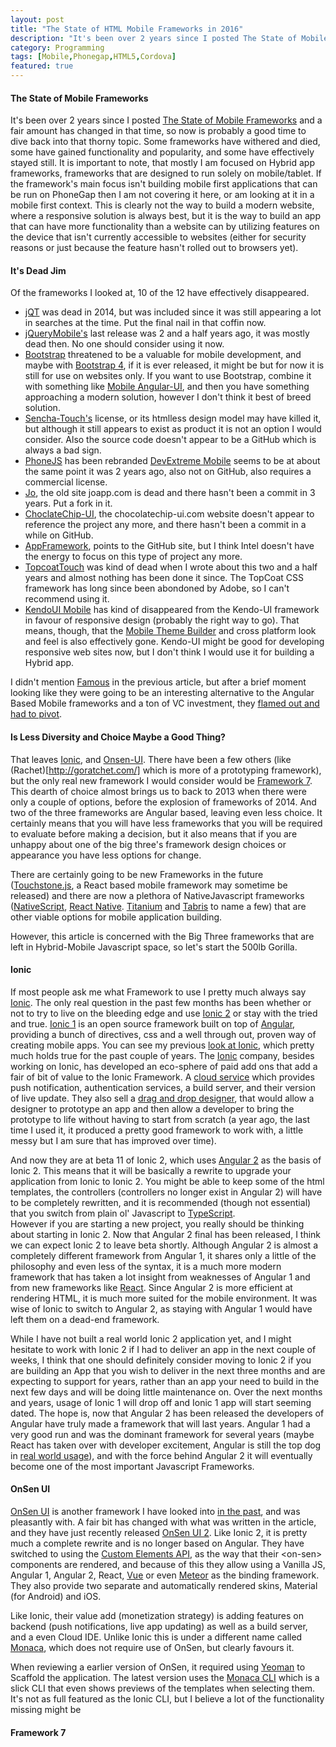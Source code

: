 ```yaml
---
layout: post
title: "The State of HTML Mobile Frameworks in 2016"
description: "It's been over 2 years since I posted The State of Mobile Frameworks and a fair amount has changed in that time, so now is probably a good time to dive back into that thorny topic"
category: Programming
tags: [Mobile,Phonegap,HTML5,Cordova]
featured: true
---
```

#### The State of Mobile Frameworks

It's been over 2 years since I posted [The State of Mobile Frameworks](/programming/2014/04/22/the-state-of-html-mobile-frameworks-in-2014/) and a fair amount has changed in that time, so now is probably a good time to dive back into that thorny topic.  Some frameworks have withered and died, some have gained functionality and popularity, and some have effectively stayed still.   It is important to note, that mostly I am focused on Hybrid app frameworks, frameworks that are designed to run solely on mobile/tablet.  If the framework's main focus isn't building mobile first applications that can be run on PhoneGap then I am not covering it here, or am looking at it in a mobile first context.  This is clearly not the way to build a modern website, where a responsive solution is always best, but it is the way to build an app that can have more functionality than a website can by utilizing features on the device that isn't currently accessible to websites (either for security reasons or just because the feature hasn't rolled out to browsers yet).
 
 #### It's Dead Jim

Of the frameworks I looked at, 10 of the 12 have effectively disappeared.
 
* [jQT](http://jqtjs.com/) was dead in 2014, but was included since it was still appearing a lot in searches at the time.  Put the final nail in that coffin now. 
* [jQueryMobile's](http://jquerymobile.com/) last release was 2 and a half years ago, it was mostly dead then.  No one should consider using it now. 
* [Bootstrap](http://getbootstrap.com) threatened to be a valuable for mobile development, and maybe with [Bootstrap 4](http://v4-alpha.getbootstrap.com/), if it is ever released, it might be but for now it is still for use on websites only.  If you want to use Bootstrap, combine it with something like [Mobile Angular-UI](http://mobileangularui.com/), and then you have something approaching a modern solution, however I don't think it best of breed solution.
* [Sencha-Touch's](http://www.sencha.com/products/touch/) license, or its htmlless design model may have killed it, but although it still appears to exist as product it is not an option I would consider.  Also the source code doesn't appear to be a GitHub which is always a bad sign.
* [PhoneJS](http://phonejs.devexpress.com/) has been rebranded [DevExtreme Mobile](http://js.devexpress.com/MobileDevelopment/) seems to be at about the same point it was 2 years ago, also not on GitHub, also requires a commercial license.
 * [Jo](https://github.com/davebalmer/jo), the old site joapp.com is dead and there hasn't been a commit in 3 years.  Put a fork in it. 
 * [ChoclateChip-UI](https://github.com/rbiggs/chocolatechip-ui), the chocolatechip-ui.com website doesn't appear to reference the project any more, and there hasn't been a commit in a while on GitHub.  
 * [AppFramework](http://app-framework-software.intel.com/), points to the GitHub site, but I think Intel doesn't have the energy to focus on this type of project any more.
 * [TopcoatTouch](http://topcoattouch.com) was kind of dead when I wrote about this two and a half years and almost nothing has been done it since.  The TopCoat CSS framework has long since been abondoned by Adobe, so I can't recommend using it.
 * [KendoUI Mobile](http://www.telerik.com/kendo-ui) has kind of disappeared from the Kendo-UI framework in favour of responsive design (probably the right way to go).  That means, though, that the [Mobile Theme Builder](http://demos.telerik.com/kendo-ui/mobilethemebuilder) and cross platform look and feel is also effectively gone.  Kendo-UI might be good for developing responsive web sites now, but I don't think I would use it for building a Hybrid app. 
 
 I didn't mention [Famous](https://github.com/Famous/framework) in the previous article, but after a brief moment looking like they were going to be an interesting alternative to the Angular Based Mobile frameworks and a ton of VC investment, they [flamed out and had to pivot](https://techcrunch.com/2015/11/06/nopen-source/).
 
#### Is Less Diversity and Choice Maybe a Good Thing? 
 
 That leaves [Ionic](http://ionicframework.com/), and [Onsen-UI](https://onsen.io/).  There have been a few others (like (Rachet)[http://goratchet.com/] which is more of a prototyping framework), but the only real new framework I would consider would be [Framework 7](https://framework7.io/).  This dearth of choice almost brings us to back to 2013 when there were only a couple of options, before the explosion of frameworks of 2014.  And two of the three frameworks are Angular based, leaving even less choice.  It certainly means that you will have less frameworks that you will be required to evaluate before making a decision, but it also means that if you are unhappy about one of the big three's framework design choices or appearance you have less options for change.  
 
 There are certainly going to be new Frameworks in the future ([Touchstone.js](http://touchstonejs.io/), a React based mobile framework may sometime be released) and there are now a plethora of NativeJavascript frameworks ([NativeScript](https://www.nativescript.org/), [React Native](https://facebook.github.io/react-native/). [Titanium](http://www.appcelerator.com/mobile-app-development-products/) and [Tabris](https://tabrisjs.com/) to name a few) that are other viable options for mobile application building. 

However, this article is concerned with the Big Three frameworks that are left in Hybrid-Mobile Javascript space, so let's start the 500lb Gorilla.

#### Ionic

If most people ask me what Framework to use I pretty much always say [Ionic](http://ionicframework.com/).  The only
real question in the past few months has been whether or not to try to live on the bleeding edge and use [Ionic
2](http://ionic.io/2) or stay with the tried and true.  [Ionic 1](http://ionicframework.com/) is an open source
framework built on top of [Angular](https://angularjs.org/), providing a bunch of directives, css and a well
through out, proven way of creating mobile apps.  You can see my previous [look at Ionic](/programming/2014/10/11/mobile-frameworks-ionic/), 
which pretty much holds true for the past couple of years.  The [Ionic](http://ionic.io/) company, besides working on
Ionic, has developed an eco-sphere of paid add ons that add a fair of bit of value to the Ionic Framework.  A [cloud
service](http://ionic.io/cloud) which provides push notification, authentication services, a build server, and their
version of live update.  They also sell a [drag and drop designer](http://ionic.io/products/creator), that would
allow a designer to prototype an app and then allow a developer to bring the prototype to life without having to
start from scratch (a year ago, the last time I used it, it produced a pretty good framework to work with, a
little messy but I am sure that has improved over time).
 
And now they are at beta 11 of Ionic 2, which uses [Angular 2](https://angular.io) as the basis of Ionic 2.  This means
that it will be basically a rewrite to upgrade your application from Ionic to Ionic 2.  You might be able to keep some
of the html templates, the controllers (controllers no longer exist in Angular 2) will have to be completely
rewritten, and it is recommended (though not essential) that you switch from plain ol' Javascript to [TypeScript](https://www.typescriptlang.org/).  
However if you are starting a new project, you really should be thinking about starting in Ionic 2.  Now that
Angular 2 final has been released, I think we can expect Ionic 2 to leave beta shortly.  Although Angular 2 is almost
a completely different framework from Angular 1, it shares only a little of the philosophy and even less of the
syntax, it is a much more modern framework that has taken a lot insight from weaknesses of Angular 1 and from new
frameworks like [React](https://facebook.github.io/react/).  Since Angular 2 is more efficient at rendering HTML, it
is much more suited for the mobile environment.  It was wise of Ionic to switch to Angular 2, as staying with
Angular 1 would have left them on a dead-end framework.  
 
While I have not built a real world Ionic 2 application yet, and I might hesitate to work with Ionic 2 if I had to
deliver an app in the next couple of weeks, I think that one should definitely consider moving to Ionic 2 if you
are building an App that you wish to deliver in the next three months and are expecting to support for years, 
rather than an app your need to build in the next few days and will be doing little maintenance on.  Over the next
months and years, usage of Ionic 1 will drop off and Ionic 1 app will start seeming dated.  The hope is, now that
Angular 2 has been released the developers of Angular have truly made a framework that will last years.  Angular 1 had
a very good run and was the dominant framework for several years (maybe React has taken over with developer excitement,
Angular is still the top dog in [real world usage](https://www.similartech.com/compare/angular-js-vs-react-js)), and
with the force behind Angular 2 it will eventually become one of the most important Javascript Frameworks.
 
#### OnSen UI

[OnSen UI](https://onsen.io/) is another framework I have looked into [in the past](/programming/2014/10/16/mobile-frameworks-onsenui/), 
and was pleasantly with.  A fair bit has changed with what was written in the article, and they have just
recently released [OnSen UI 2](https://onsen.io/blog/onsen-ui-2-is-here/).  Like Ionic 2, it is pretty much 
a complete rewrite and is no longer based on Angular.  They have switched to using the [Custom Elements API](https://developer.mozilla.org/en-US/docs/Web/Web_Components/Custom_Elements),
as the way that their &lt;on-sen&gt; components are rendered, and because of this they allow using a Vanilla JS,
Angular 1, Angular 2, React, [Vue](https://vuejs.org/) or even [Meteor](https://www.meteor.com/) as the binding 
framework.  They also provide two separate and automatically rendered skins, Material (for Android) and iOS.    
  
Like Ionic, their value add (monetization strategy) is adding features on backend (push notifications, live
app updating) as well as a build server, and a even Cloud IDE.  Unlike Ionic this is under a different name called
[Monaca](https://monaca.io/), which does not require use of OnSen, but clearly favours it.   

When reviewing a earlier version of OnSen, it required using [Yeoman](http://yeoman.io/) to Scaffold the 
application.  The latest version uses the [Monaca CLI](https://docs.monaca.io/en/manual/development/monaca_cli/) which
is a slick CLI that even shows previews of the templates when selecting them.  It's not as full featured as the
Ionic CLI, but I believe a lot of the functionality missing might be 

#### Framework 7

